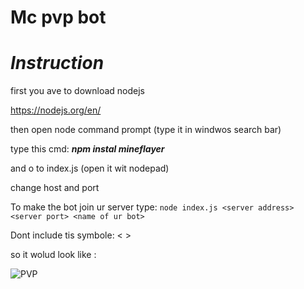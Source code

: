 # Mc pvp bot
# ***Instruction***

first you ave to download nodejs

https://nodejs.org/en/

then open node command prompt (type it in windwos search bar)

type this cmd: ***npm instal mineflayer***

and o to index.js (open it wit nodepad)

change host and port




To make the bot join ur server 
type: ```node index.js <server address> <server port> <name of ur bot>```

Dont include tis symbole: < > 

so it wolud look like :

![PVP](https://user-images.githubusercontent.com/99937544/170470745-fac00ae3-df04-4c2f-aeb1-a16e95c94a87.PNG)





